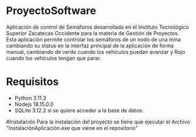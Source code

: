 # ProyectoSoftware
 
 Aplicación de control de Semáforos desarrollada en el Instituto Tecnológico Superior Zacatecas Occidente para la materia de Gestión de Proyectos. 
Esta aplicación permite controlar los semáforos de un nodo de una mina cambiando su status en la interfaz principal de la aplicación de forma manual, cambiando de verde cuando los vehículos puedan avanzar y Rojo cuando los vehículos tengan que parar.

# Requisitos
- Python 3.11.3
- Nodejs 18.15.0.0
- SQLite 3.12.2 si se quiere acceder a la base de datos.

#Instalación
Para la instalación del proyecto se tiene que ejecutar el Archivo "InstalaciónAplicación.exe que viene en el repositorio"
